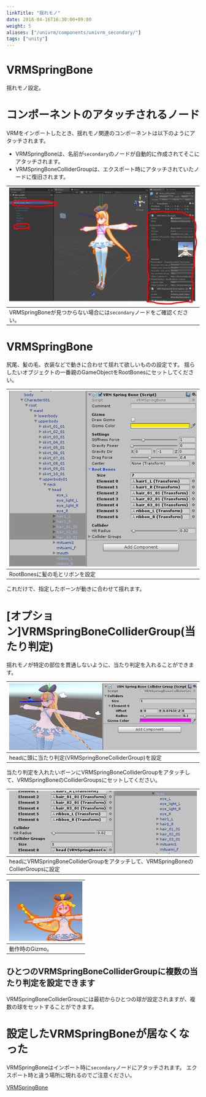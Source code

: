 ```yaml
---
linkTitle: "揺れモノ"
date: 2018-04-16T16:30:00+09:00
weight: 5
aliases: ["/univrm/components/univrm_secondary/"]
tags: ["unity"]
---
```


# VRMSpringBone

揺れモノ設定。

# コンポーネントのアタッチされるノード
VRMをインポートしたとき、揺れモノ関連のコンポーネントは以下のようにアタッチされます。

* VRMSpringBoneは、名前が```secondary```のノードが自動的に作成されてそこにアタッチされます。
* VRMSpringBoneColliderGroupは、エクスポート時にアタッチされていたノードに復旧されます。

| ![img](/_static/images/vrm/vrm_settings.png)                             |
|--------------------------------------------------------------------------|
| VRMSpringBoneが見つからない場合には``secondary``ノードをご確認ください。 |

# VRMSpringBone
尻尾、髪の毛、衣装などで動きに合わせて揺れて欲しいものの設定です。
揺らしたいオブジェクトの一番親のGameObjectをRootBonesにセットしてください。

| ![lookat](/_static/images/vrm/VRMSpringBone.png) |
|--------------------------------------------------|
| RootBonesに髪の毛とリボンを設定                  |

これだけで、指定したボーンが動きに合わせて揺れます。

# [オプション]VRMSpringBoneColliderGroup(当たり判定)
揺れモノが特定の部位を貫通しないように、当たり判定を入れることができます。

| ![collider](/_static/images/vrm/collider.png)          |
|--------------------------------------------------------|
| headに頭に当たり判定(VRMSpringBoneColliderGroup)を設定 |

当たり判定を入れたいボーンにVRMSpringBoneColliderGroupをアタッチして、VRMSpringBoneのColliderGroupsにセットしてください。

| ![set_collider](/_static/images/vrm/set_collider.png)                              |
|------------------------------------------------------------------------------------|
| headにVRMSpringBoneColliderGroupをアタッチして、VRMSpringBoneのCollierGroupsに設定 |

| ![gizmo](/_static/images/vrm/spring_gizmo.png) |
|-----------------------------------------------|
| 動作時のGizmo。                               |

## ひとつのVRMSpringBoneColliderGroupに複数の当たり判定を設定できます
VRMSpringBoneColliderGroupには最初からひとつの球が設定されますが、複数の球をセットすることができます。

# 設定したVRMSpringBoneが居なくなった
VRMSpringBoneはインポート時に```secondary```ノードにアタッチされます。
エクスポート時と違う場所に現れるのでご注意ください。

[VRMSpringBone](/univrm/springbone/univrm_secondary#コンポーネントのアタッチされるノード)

